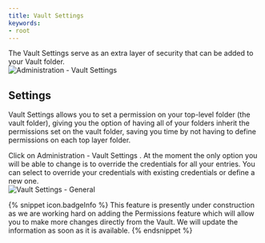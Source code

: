 ```yaml
---
title: Vault Settings
keywords:
- root
---
```

The Vault Settings serve as an extra layer of security that can be added to your Vault folder.  
![Administration - Vault Settings](https://webdevolutions.azureedge.net/docs/en/rdm/mac/clip10411.png)  

## Settings 

Vault Settings allows you to set a permission on your top-level folder (the vault folder), giving you the option of having all of your folders inherit the permissions set on the vault folder, saving you time by not having to define permissions on each top layer folder.  

Click on Administration - Vault Settings . At the moment the only option you will be able to change is to override the credentials for all your entries. You can select to override your credentials with existing credentials or define a new one.  
![Vault Settings - General](https://webdevolutions.azureedge.net/docs/en/rdm/mac/clip10413.png)  

{% snippet icon.badgeInfo %} 
This feature is presently under construction as we are working hard on adding the Permissions feature which will allow you to make more changes directly from the Vault. We will update the information as soon as it is available. 
{% endsnippet %}
 


